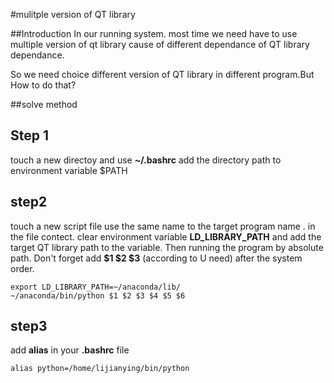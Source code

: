 #mulitple version of QT library

##Introduction
In our running system. most time we need have to use multiple version of qt library
cause of different dependance of QT library dependance.

So we need choice different version of QT library 
in different program.But How to do that?

##solve method

Step 1
-------------------

touch a new directoy and use **~/.bashrc** add the directory path to environment variable $PATH

step2
-------------------

touch a new script file use the same name to the target program name .
in the file contect. clear environment variable **LD_LIBRARY_PATH** and add the target QT library
 path to the variable. Then running the program by absolute path. Don't forget add **$1 $2 $3**
 (according to U need) after the system order.
```shell
export LD_LIBRARY_PATH=~/anaconda/lib/
~/anaconda/bin/python $1 $2 $3 $4 $5 $6

```

step3
-------------------

add **alias** in your **.bashrc** file 
```shell
alias python=/home/lijianying/bin/python
```
